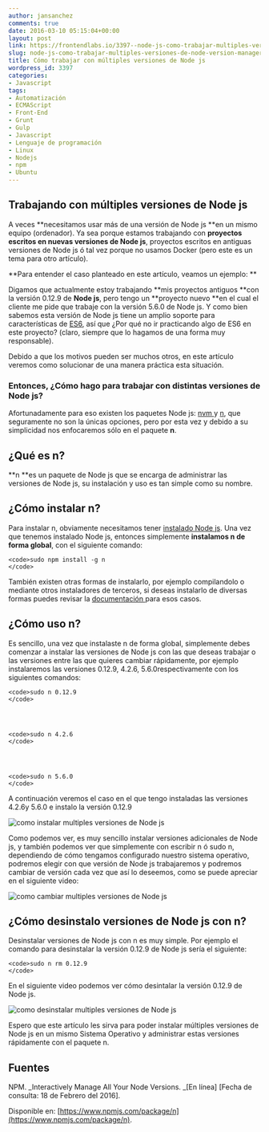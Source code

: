 ```yaml
---
author: jansanchez
comments: true
date: 2016-03-10 05:15:04+00:00
layout: post
link: https://frontendlabs.io/3397--node-js-como-trabajar-multiples-versiones-de-node-version-manager
slug: node-js-como-trabajar-multiples-versiones-de-node-version-manager
title: Cómo trabajar con múltiples versiones de Node js
wordpress_id: 3397
categories:
- Javascript
tags:
- Automatización
- ECMAScript
- Front-End
- Grunt
- Gulp
- Javascript
- Lenguaje de programación
- Linux
- Nodejs
- npm
- Ubuntu
---
```


## Trabajando con múltiples versiones de Node js




A veces **necesitamos usar más de una versión de Node js  **en un mismo equipo (ordenador). Ya sea porque estamos trabajando con **proyectos escritos en nuevas versiones de Node js**, proyectos escritos en antiguas versiones de Node js ó tal vez porque no usamos Docker (pero este es un tema para otro artículo).




**Para entender el caso planteado en este artículo, veamos un ejemplo: **




Digamos que actualmente estoy trabajando **mis proyectos antiguos **con la versión 0.12.9 de **Node js**, pero tengo un **proyecto nuevo  **en el cual el cliente me pide que trabaje con la versión 5.6.0 de Node js. Y como bien sabemos esta versión de Node js tiene un amplio soporte para características de [ES6](https://frontendlabs.io/?s=es6), así que ¿Por qué no ir practicando algo de ES6 en este proyecto? (claro, siempre que lo hagamos de una forma muy responsable).




Debido a que los motivos pueden ser muchos otros, en este artículo veremos como solucionar de una manera práctica esta situación.





### Entonces, ¿Cómo hago para trabajar con distintas versiones de Node js?




Afortunadamente para eso existen los paquetes Node js: [nvm ](https://www.npmjs.com/package/nvm) y [n](https://www.npmjs.com/package/n), que seguramente no son la únicas opciones, pero por esta vez y debido a su simplicidad nos enfocaremos sólo en el paquete **n**.





## ¿Qué es n?




**n **es un paquete de Node js que se encarga de administrar las versiones de Node js, su instalación y uso es tan simple como su nombre.





## ¿Cómo instalar n?




Para instalar n, obviamente necesitamos tener [instalado Node js](https://frontendlabs.io/232--como-instalar-node-js-debian-linux). Una vez que tenemos instalado Node js, entonces simplemente **instalamos n de forma global**, con el siguiente comando:



    
    <code>sudo npm install -g n
    </code>




También existen otras formas de instalarlo, por ejemplo compilandolo o mediante otros instaladores de terceros, si deseas instalarlo de diversas formas puedes revisar la [documentación ](https://github.com/tj/n#installation)para esos casos.





## ¿Cómo uso n?




Es sencillo, una vez que instalaste n de forma global, simplemente debes comenzar a instalar las versiones de Node js con las que deseas trabajar o las versiones entre las que quieres cambiar rápidamente, por ejemplo instalaremos las versiones 0.12.9, 4.2.6, 5.6.0respectivamente con los siguientes comandos:



    
    <code>sudo n 0.12.9
    </code>



    
    <code>sudo n 4.2.6
    </code>



    
    <code>sudo n 5.6.0
    </code>




A continuación veremos el caso en el que tengo instaladas las versiones 4.2.6y 5.6.0 e instalo la versión 0.12.9




![como instalar multiples versiones de Node js](https://frontendlabs.io/wp-content/uploads/2016/02/n.gif)




Como podemos ver, es muy sencillo instalar versiones adicionales de Node js, y también podemos ver que simplemente con escribir n ó sudo n, dependiendo de cómo tengamos configurado nuestro sistema operativo, podremos elegir con que versión de Node js trabajaremos y podremos cambiar de versión cada vez que así lo deseemos, como se puede apreciar en el siguiente video:




![como cambiar multiples versiones de Node js](https://frontendlabs.io/wp-content/uploads/2016/02/n-versions.gif)





## ¿Cómo desinstalo versiones de Node js con n?




Desinstalar versiones de Node js con n es muy simple. Por ejemplo el comando para desinstalar la versión 0.12.9 de Node js sería el siguiente:



    
    <code>sudo n rm 0.12.9 
    </code>




En el siguiente video podemos ver cómo desintalar la versión 0.12.9 de Node js.




![como desinstalar multiples versiones de Node js](https://frontendlabs.io/wp-content/uploads/2016/02/n-remove-versions.gif)




Espero que este artículo les sirva para poder instalar múltiples versiones de Node js en un mismo Sistema Operativo y administrar estas versiones rápidamente con el paquete n. 





## Fuentes




NPM. _Interactively Manage All Your Node Versions. _[En línea] [Fecha de consulta: 18 de Febrero del 2016].
      
Disponible en: [https://www.npmjs.com/package/n](https://www.npmjs.com/package/n).
